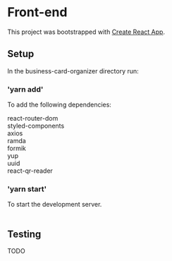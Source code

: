 # Front-end

This project was bootstrapped with [Create React App](https://github.com/facebook/create-react-app).

## Setup

In the business-card-organizer directory run:

### 'yarn add'
To add the following dependencies:<br />

  react-router-dom<br />
  styled-components<br />
  axios<br />
  ramda<br />
  formik<br />
  yup<br />
  uuid<br />
  react-qr-reader<br />

### 'yarn start'
To start the development server.<br /><br />


## Testing

TODO